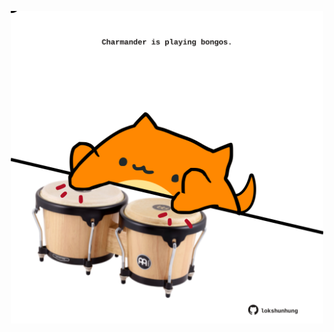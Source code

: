 <!-- built at 12/08/2023, 19:00:41 UTC -->
<p align="center">
  <img width="500" height="500" src="./ReadmeImage.svg">
</p>
